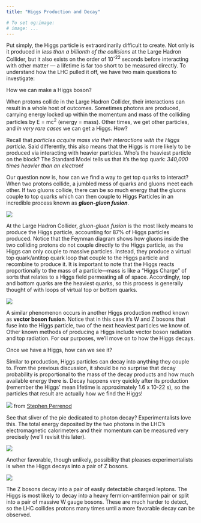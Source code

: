 ```yaml
---
title: "Higgs Production and Decay"

# To set og:image:
# image: ...
---
```



Put simply, the Higgs particle is extraordinarily difficult to create. Not only is it produced in *less than a billionth of the collisions* at the Large Hadron Collider, but it also exists on the order of 10<sup>-22</sup> seconds before interacting with other matter — a lifetime is far too short to be measured directly. To understand how the LHC pulled it off, we have two main questions to investigate:

How we can make a Higgs boson?

When protons collide in the Large Hadron Collider, their interactions can result in a whole host of outcomes. Sometimes photons are produced, carrying energy locked up within the momentum and mass of the colliding particles by E = mc<sup>2</sup> (energy = mass). Other times, we get other particles, and *in very rare cases* we can get a Higgs. How?

Recall that *particles acquire mass via their interactions with the Higgs particle.* Said differently, this also means that the Higgs is more likely to be produced via interacting with heavier particles. Who’s the heaviest particle on the block? The Standard Model tells us that it’s the top quark: *340,000 times heavier than an electron!*

Our question now is, how can we find a way to get top quarks to interact? When two protons collide, a jumbled mess of quarks and gluons meet each other. If two gluons collide, there can be so much energy that the gluons couple to top quarks which can then couple to Higgs Particles in an incredible process known as ***gluon-gluon fusion***.

![](https://i.imgur.com/hiNoik4.png)

At the Large Hadron Collider, *gluon-gluon fusion* is the most likely means to produce the Higgs particle, accounting for 87% of Higgs particles produced. Notice that the Feynman diagram shows how gluons inside the two colliding protons do not couple directly to the Higgs particle, as the Higgs can only couple to massive particles. Instead, they produce a virtual top quark/antitop quark loop that couple to the Higgs particle and recombine to produce it. It is important to note that the Higgs reacts proportionally to the mass of a particle—mass is like a “Higgs Charge” of sorts that relates to a Higgs field permeating all of space. Accordingly, top and bottom quarks are the heaviest quarks, so this process is generally thought of with loops of virtual top or bottom quarks.

![](https://i.imgur.com/p44nPmL.png)

A similar phenomenon occurs in another Higgs production method known as **vector boson fusion**. Notice that in this case it’s W and Z bosons that fuse into the Higgs particle, two of the next heaviest particles we know of. Other known methods of producing a Higgs include vector boson radiation and top radiation. For our purposes, we’ll move on to how the Higgs decays.

Once we have a Higgs, how can we see it?

Similar to production, Higgs particles can decay into anything they couple to. From the previous discussion, it should be no surprise that decay probability is proportional to the mass of the decay products and how much available energy there is. Decay happens very quickly after its production (remember the Higgs’ mean lifetime is approximately 1.6 x 10-22 s), so the particles that result are actually how we find the Higgs!

![](https://darkmatterdarkenergy.files.wordpress.com/2013/10/higgsdecays.jpg)
from [Stephen Perrenod](https://darkmatterdarkenergy.com/)

See that sliver of the pie dedicated to photon decay? Experimentalists love this. The total energy deposited by the two photons in the LHC’s electromagnetic calorimeters and their momentum can be measured very precisely (we’ll revisit this later).

![](https://i.imgur.com/Jq28gXB.png)

Another favorable, though unlikely, possibility that pleases experimentalists is when the Higgs decays into a pair of Z bosons.

![](https://i.imgur.com/myghHFi.png)

The Z bosons decay into a pair of easily detectable charged leptons. The Higgs is most likely to decay into a heavy fermion-antifermion pair or split into a pair of massive W gauge bosons. These are much harder to detect, so the LHC collides protons many times until a more favorable decay can be observed.
